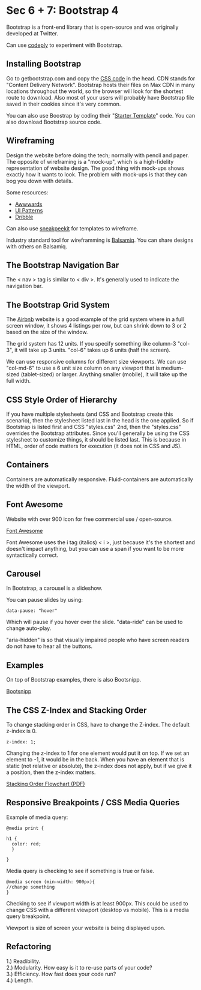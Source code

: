 # Sec 6 + 7: Bootstrap 4

Bootstrap is a front-end library that is open-source and was originally developed at Twitter. 

Can use [codeply](https://www.codeply.com/) to experiment with Bootstrap. 

## Installing Bootstrap

Go to getbootstrap.com and copy the [CSS code](https://getbootstrap.com/docs/4.3/getting-started/introduction/) in the head. CDN stands for "Content Delivery Network". Bootstrap hosts their files on Max CDN in many locations throughout the world, so the browser will look for the shortest route to download. Also most of your users will probably have Bootstrap file saved in their cookies since it's very common. 

You can also use Boostrap by coding their "[Starter Template](https://getbootstrap.com/docs/4.3/getting-started/introduction/#starter-template)" code. You can also download Bootstrap source code. 

## Wireframing

Design the website before doing the tech; normally with pencil and paper. The opposite of wireframing is a "mock-up", which is a high-fidelity representation of website design. The good thing with mock-ups shows exactly how it wants to look. The problem with mock-ups is that they can bog you down with details. 

Some resources:

* [Awwwards](https://awwwards.com)
* [UI Patterns](https://ui-patterns.com)
* [Dribble](https://dribble.com)

Can also use [sneakpeekit](sneakpeekit.com) for templates to wireframe. 

Industry standard tool for wireframming is [Balsamiq](https://balsamiq.cloud). You can share designs with others on Balsamiq. 

## The Bootstrap Navigation Bar

The < nav > tag is similar to < div >. It's generally used to indicate the navigation bar. 

## The Bootstrap Grid System

The [Airbnb](https://www.airbnb.com/) website is a good example of the grid system where in a full screen window, it shows 4 listings per row, but can shrink down to 3 or 2 based on the size of the window. 

The grid system has 12 units. If you specify something like column-3 "col-3", it will take up 3 units. "col-6" takes up 6 units (half the screen). 

We can use responsive columns for different size viewports. We can use "col-md-6" to use a 6 unit size column on any viewport that is medium-sized (tablet-sized) or larger. Anything smaller (mobile), it will take up the full width. 

## CSS Style Order of Hierarchy

If you have multiple stylesheets (and CSS and Bootstrap create this scenario), then the stylesheet listed last in the head is the one applied. So if Bootstrap is listed first and CSS "styles.css" 2nd, then the "styles.css" overrides the Bootstrap attributes. Since you'll generally be using the CSS stylesheet to customize things, it should be listed last. This is because in HTML, order of code matters for execution (it does not in CSS and JS). 

## Containers

Containers are automatically responsive. Fluid-containers are automatically the width of the viewport. 

## Font Awesome

Website with over 900 icon for free commercial use / open-source. 

[Font Awesome](https://fontawesome.com/)

Font Awesome uses the i tag (italics) < i >, just because it's the shortest and doesn't impact anything, but you can use a span if you want to be more syntactically correct. 

## Carousel

In Bootstrap, a carousel is a slideshow. 

You can pause slides by using:

```
data-pause: "hover"
```

Which will pause if you hover over the slide. "data-ride" can be used to change auto-play. 

"aria-hidden" is so that visually impaired people who have screen readers do not have to hear all the buttons. 

## Examples

On top of Bootstrap examples, there is also Bootsnipp. 

[Bootsnipp](https://bootsnipp.com)

## The CSS Z-Index and Stacking Order

To change stacking order in CSS, have to change the Z-index. The default z-index is 0. 

```
z-index: 1;
```
Changing the z-index to 1 for one element would put it on top. If we set an element to -1, it would be in the back. When you have an element that is static (not relative or absolute), the z-index does not apply, but if we give it a position, then the z-index matters.

[Stacking Order Flowchart (PDF)](https://drive.google.com/uc?export=download&id=13Z1_Fgbh3QESIIoFpXUgo1F4sVjB9di2)


## Responsive Breakpoints / CSS Media Queries

Example of media query:

```
@media print {

h1 {
  color: red;
  }

}
```
Media query is checking to see if something is true or false. 

```
@media screen (min-width: 900px){
//change something
}
```

Checking to see if viewport width is at least 900px. This could be used to change CSS with a different viewport (desktop vs mobile). This is a media query breakpoint. 

Viewport is size of screen your website is being displayed upon. 


## Refactoring

1.) Readibility. <br>
2.) Modularity. How easy is it to re-use parts of your code? <br>
3.) Efficiency. How fast does your code run? <br>
4.) Length. 



